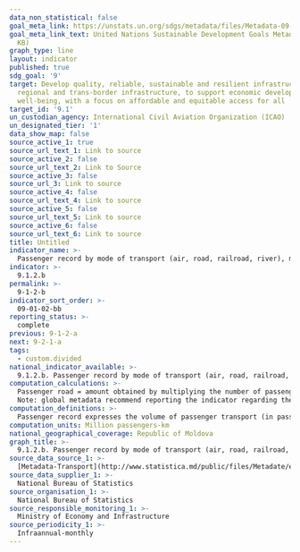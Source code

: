 ```yaml
---
data_non_statistical: false
goal_meta_link: https://unstats.un.org/sdgs/metadata/files/Metadata-09-01-02.pdf
goal_meta_link_text: United Nations Sustainable Development Goals Metadata (PDF 375
  KB)
graph_type: line
layout: indicator
published: true
sdg_goal: '9'
target: Develop quality, reliable, sustainable and resilient infrastructure, including
  regional and trans-border infrastructure, to support economic development and human
  well-being, with a focus on affordable and equitable access for all
target_id: '9.1'
un_custodian_agency: International Civil Aviation Organization (ICAO)
un_designated_tier: '1'
data_show_map: false
source_active_1: true
source_url_text_1: Link to source
source_active_2: false
source_url_text_2: Link to Source
source_active_3: false
source_url_3: Link to source
source_active_4: false
source_url_text_4: Link to source
source_active_5: false
source_url_text_5: Link to source
source_active_6: false
source_url_text_6: Link to source
title: Untitled
indicator_name: >-
  Passenger record by mode of transport (air, road, railroad, river), milpassengers - km
indicator: >-
  9.1.2.b
permalink: >-
  9-1-2-b
indicator_sort_order: >-
  09-01-02-bb
reporting_status: >-
  complete
previous: 9-1-2-a
next: 9-2-1-a
tags:
  - custom.divided
national_indicator_available: >-
  9.1.2.b. Passenger record by mode of transport (air, road, railroad, river), mil. passengers - km
computation_calculations: >-
  Passenger road = amount obtained by multiplying the number of passengers transported by mode of transport  (air, road, railroad and river) * distance in km travelled by the respective passengers.<br> 
  Note: global metadata recommend reporting the indicator regarding the railroad transport only on the territory of the country. The national indicator on railroad transportation may be reported both for the territory of the country, as well as for the territory outside the country.
computation_definitions: >-
  Passenger record expresses the volume of passenger transport (in passengers-km) and is determined based on the number of transported passengers and the effective distance in km travelled by every passenger by types of vehicles.
computation_units: Million passengers-km
national_geographical_coverage: Republic of Moldova
graph_title: >-
  9.1.2.b. Passenger record by mode of transport (air, road, railroad, river), mil. passengers - km
source_data_source_1: >-
  [Metadata-Transport](http://www.statistica.md/public/files/Metadate/en/Transport_en.pdf)
source_data_supplier_1: >-
  National Bureau of Statistics
source_organisation_1: >-
  National Bureau of Statistics
source_responsible_monitoring_1: >-
  Ministry of Economy and Infrastructure
source_periodicity_1: >-
  Infraannual-monthly
---
```


